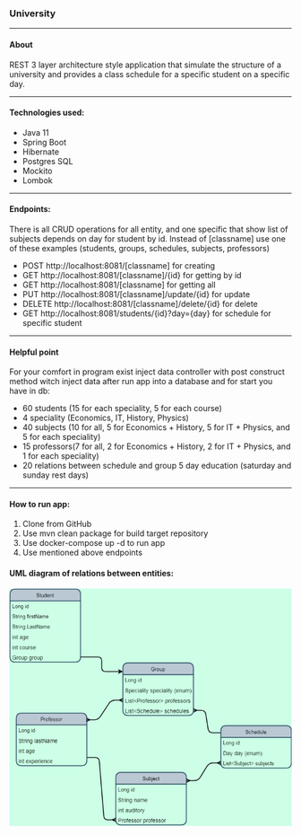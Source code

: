 ### University
***
#### About
REST 3 layer architecture style application that simulate the structure of a university and provides 
a class schedule for a specific student on a specific day.
***
#### Technologies used: 
* Java 11
* Spring Boot
* Hibernate
* Postgres SQL
* Mockito
* Lombok
***
#### Endpoints:
There is all CRUD operations for all entity, and one specific that show list of subjects depends on day
for student by id.
Instead of [classname] use one of these examples (students, groups, schedules, subjects, professors)
* POST http://localhost:8081/[classname] for creating 
* GET http://localhost:8081/[classname]/{id} for getting by id 
* GET http://localhost:8081/[classname] for getting all 
* PUT http://localhost:8081/[classname]/update/{id} for update 
* DELETE http://localhost:8081/[classname]/delete/{id} for delete
* GET http://localhost:8081/students/{id}?day={day} for schedule for specific student
***
#### Helpful point
For your comfort in program exist inject data controller with post construct method witch inject 
data after run app into a database and for start you have in db:
* 60 students (15 for each speciality, 5 for each course)
* 4 speciality (Economics, IT, History, Physics)
* 40 subjects (10 for all, 5 for Economics + History, 5 for IT + Physics, and 5 for each speciality)
* 15 professors(7 for all, 2 for Economics + History, 2 for IT + Physics, and 1 for each speciality)
* 20 relations between schedule and group 5 day education (saturday and sunday rest days)
***
#### How to run app: 
1. Clone from GitHub
2. Use mvn clean package for build target repository
3. Use docker-compose up -d to run app 
4. Use mentioned above endpoints
#### UML diagram of relations between entities: 
![diagram](universityEntity.png)
